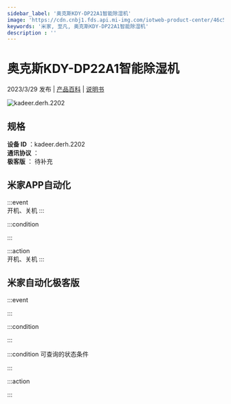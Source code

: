 ```yaml
---
sidebar_label: '奥克斯KDY-DP22A1智能除湿机'
image: 'https://cdn.cnbj1.fds.api.mi-img.com/iotweb-product-center/46c54cf9478e1e10ab7fb17b3eb3a8f6_1673416995805.png?GalaxyAccessKeyId=AKVGLQWBOVIRQ3XLEW&Expires=9223372036854775807&Signature=ZE6N1kQhGxWqhGq8d8yGNKelguw='
keywords: '米家, 至凡, 奥克斯KDY-DP22A1智能除湿机'
description : ''
---
```

# 奥克斯KDY-DP22A1智能除湿机

2023/3/29 发布 | [产品百科](https://home.mi.com/webapp/content/baike/product/index.html?model=kadeer.derh.2202/) | [说明书](https://home.mi.com/views/introduction.html?model=kadeer.derh.2202&region=cn)

![kadeer.derh.2202](https://cdn.cnbj1.fds.api.mi-img.com/iotweb-product-center/46c54cf9478e1e10ab7fb17b3eb3a8f6_1673416995805.png?GalaxyAccessKeyId=AKVGLQWBOVIRQ3XLEW&Expires=9223372036854775807&Signature=ZE6N1kQhGxWqhGq8d8yGNKelguw=)

## 规格  
> 
**设备 ID** ：kadeer.derh.2202  
**通讯协议** ：  
**极客版**  ： 待补充 


## 米家APP自动化  

:::event  
开机、关机
:::

:::condition  

:::

:::action   
开机、关机
:::

## 米家自动化极客版  

:::event  

:::

:::condition  

:::

:::condition 可查询的状态条件  

:::

:::action  

:::

        
